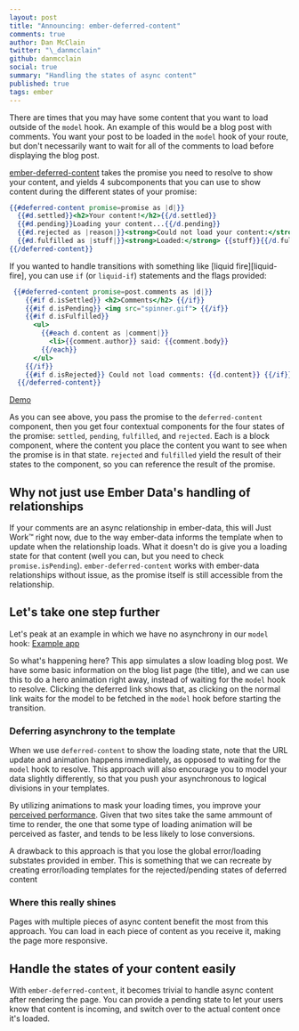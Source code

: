 ```yaml
---
layout: post
title: "Announcing: ember-deferred-content"
comments: true
author: Dan McClain
twitter: "\_danmcclain"
github: danmcclain
social: true
summary: "Handling the states of async content"
published: true
tags: ember
---
```


There are times that you may have some content that you want to load
outside of the `model` hook. An example of this would be a blog post with
comments. You want your post to be loaded in the `model` hook of your
route, but don't necessarily want to wait for all of the comments to
load before displaying the blog post.

[ember-deferred-content][github] takes the promise you need to resolve to show
your content, and yields 4 subcomponents that you can use to show
content during the different states of your promise:

```hbs
{{#deferred-content promise=promise as |d|}}
  {{#d.settled}}<h2>Your content!</h2>{{/d.settled}}
  {{#d.pending}}Loading your content...{{/d.pending}}
  {{#d.rejected as |reason|}}<strong>Could not load your content:</strong> {{reason}}{{/d.rejected}}
  {{#d.fulfilled as |stuff|}}<strong>Loaded:</strong> {{stuff}}{{/d.fulfilled}}
{{/deferred-content}}
```

If you wanted to handle transitions with something like [liquid
fire][liquid-fire], you can use `if` (or `liquid-if`) statements and the flags provided:

```hbs
 {{#deferred-content promise=post.comments as |d|}}
    {{#if d.isSettled}} <h2>Comments</h2> {{/if}}
    {{#if d.isPending}} <img src="spinner.gif"> {{/if}}
    {{#if d.isFulfilled}}
      <ul>
        {{#each d.content as |comment|}}
          <li>{{comment.author}} said: {{comment.body}}
        {{/each}}
      </ul>
    {{/if}}
    {{#if d.isRejected}} Could not load comments: {{d.content}} {{/if}}
  {{/deferred-content}}
```

[Demo][demo-link]

As you can see above, you pass the promise to the `deferred-content` component,
then you get four contextual components for the four states of the promise:
`settled`, `pending`, `fulfilled`, and `rejected`. Each is a block component, where the
content you place the content you want to see when the promise is in that
state. `rejected` and `fulfilled` yield the result of their states to the
component, so you can reference the result of the promise.

## Why not just use Ember Data's handling of relationships

If your comments are an async relationship in ember-data, this will
Just Work™ right now, due to the way ember-data informs the template
when to update when the relationship loads. What it doesn't do is give
you a loading state for that content (well you can, but you need to
check `promise.isPending`). `ember-deferred-content` works with
ember-data relationships without issue, as the promise itself is still
accessible from the relationship.

## Let's take one step further

Let's peak at an example in which we have no asynchrony in our `model`
hook: [Example app][example-app]

So what's happening here? This app simulates a slow loading blog post.
We have some basic information on the blog list page (the title), and we
can use this to do a hero animation right away, instead of waiting for
the `model` hook to resolve. Clicking the deferred link shows that, as
clicking on the normal link waits for the model to be fetched in the
`model` hook before starting the transition.

### Deferring asynchrony to the template

When we use `deferred-content` to show the loading state, note that the
URL update and animation happens immediately, as opposed to waiting for
the `model` hook to resolve. This approach will also encourage you to
model your data slightly differently, so that you push your asynchronous
to logical divisions in your templates.

By utilizing animations to mask your loading times, you improve your [perceived
performance][perc-perf]. Given that two sites take the same ammount of time to
render, the one that some type of loading animation will be perceived as
faster, and tends to be less likely to lose conversions.

A drawback to this approach is that you lose the global error/loading
substates provided in ember. This is something that we can recreate by
creating error/loading templates for the rejected/pending states of
deferred content

### Where this really shines

Pages with multiple pieces of async content benefit the most from this
approach. You can load in each piece of content as you receive it,
making the page more responsive.

## Handle the states of your content easily

With `ember-deferred-content`, it becomes trivial to handle async content after
rendering the page. You can provide a pending state to let your users know that
content is incoming, and switch over to the actual content once it's loaded.

[demo-link]: https://ember-twiddle.com/8ca7a5edd5ab0df72c0c?numColumns=1&openFiles=application.template.hbs%2C
[github]: https://github.com/danmcclain/ember-deferred-content
[example-app]: http://deferred-example.danmcclain.net/
[perc-perf]: http://blog.teamtreehouse.com/perceived-performance
